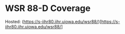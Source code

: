 # WSR 88-D Coverage
Hosted: (https://s-iihr80.iihr.uiowa.edu/wsr88/)[https://s-iihr80.iihr.uiowa.edu/wsr88/]